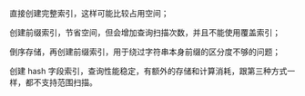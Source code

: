 直接创建完整索引，这样可能比较占用空间；

创建前缀索引，节省空间，但会增加查询扫描次数，并且不能使用覆盖索引；

倒序存储，再创建前缀索引，用于绕过字符串本身前缀的区分度不够的问题；

创建 hash 字段索引，查询性能稳定，有额外的存储和计算消耗，跟第三种方式一样，都不支持范围扫描。

